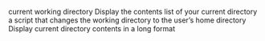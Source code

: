 current working directory
Display the contents list of your current directory
a script that changes the working directory to the user’s home directory
Display current directory contents in a long format
